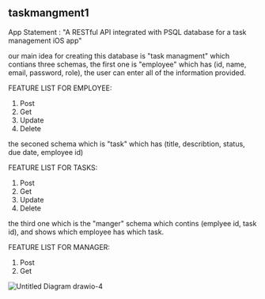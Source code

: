 ## taskmangment1

 App Statement : "A RESTful API integrated with PSQL database for a task management iOS app"
 
 our main idea for creating this database is "task managment"
 which contians three schemas, the first one is "employee"
 which has (id, name, email, password, role),
 the user can enter all of the information provided.
 
 
 FEATURE LIST FOR EMPLOYEE:
 1. Post
 2. Get
 3. Update
 4. Delete 
 
 the seconed schema which is "task"
 which has (title, describtion, status, due date, employee id)
 
 FEATURE LIST FOR TASKS:
 1. Post
 2. Get
 3. Update
 4. Delete
    
 the third one which is the "manger" schema
 which contins (emplyee id, task id), and shows which employee has which task.

  FEATURE LIST FOR MANAGER:
 1. Post
 2. Get
    

 
![Untitled Diagram drawio-4](https://github.com/Areejabdulllah/taskmangment1/assets/129469372/1b8da494-6d8b-42ba-a0ae-d0b4ee8ff5e6)

